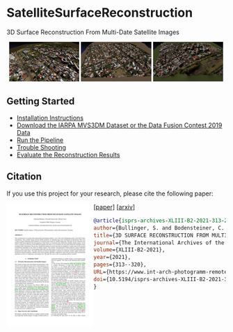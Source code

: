 # SatelliteSurfaceReconstruction
3D Surface Reconstruction From Multi-Date Satellite Images

<p float="left" align="middle">
  <img src="doc/images/gdmr_site_1_textured_view_2_resized_0p5_q_90.jpeg" width="32%" />
  <img src="doc/images/gdmr_site_2_textured_view_1_resized_0p5_q_90.jpeg" width="32%" />
  <img src="doc/images/gdmr_site_3_textured_view_1_resized_0p5_q_90.jpeg" width="32%" /> 
</p>

## Getting Started
- [Installation Instructions](doc/install_instructions.md)
- [Download the IARPA MVS3DM Dataset or the Data Fusion Contest 2019 Data](doc/download_dataset.md)
- [Run the Pipeline](doc/run_pipeline.md)
- [Trouble Shooting](doc/trouble_shooting.md)
- [Evaluate the Reconstruction Results](https://github.com/SBCV/SatelliteSurfaceReconstructionEvaluation)

## Citation
If you use this project for your research, please cite the following paper:

<a href="https://www.int-arch-photogramm-remote-sens-spatial-inf-sci.net/XLIII-B2-2021/313/2021/"><img class="image" align="left" width="200px" src="https://github.com/SBCV/SatelliteSurfaceReconstruction/blob/master/doc/images/paper_preview_resized_0p15.png"></a>
<a href="https://www.int-arch-photogramm-remote-sens-spatial-inf-sci.net/XLIII-B2-2021/313/2021/">[paper]</a>&nbsp;<a href="https://arxiv.org/abs/2102.02502">[arxiv]</a><br>
```bibtex
@article{isprs-archives-XLIII-B2-2021-313-2021,
author={Bullinger, S. and Bodensteiner, C. and Arens, M.},
title={3D SURFACE RECONSTRUCTION FROM MULTI-DATE SATELLITE IMAGES},
journal={The International Archives of the Photogrammetry, Remote Sensing and Spatial Information Sciences},
volume={XLIII-B2-2021},
year={2021},
pages={313--320},
URL={https://www.int-arch-photogramm-remote-sens-spatial-inf-sci.net/XLIII-B2-2021/313/2021/},
doi={10.5194/isprs-archives-XLIII-B2-2021-313-2021}
}
```
<br clear="left"/>
